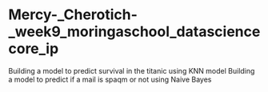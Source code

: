 # Mercy-_Cherotich-_week9_moringaschool_datasciencecore_ip
Building a model to predict survival in the titanic using KNN model
Building a model to predict if a mail is spaqm or not using Naive Bayes
